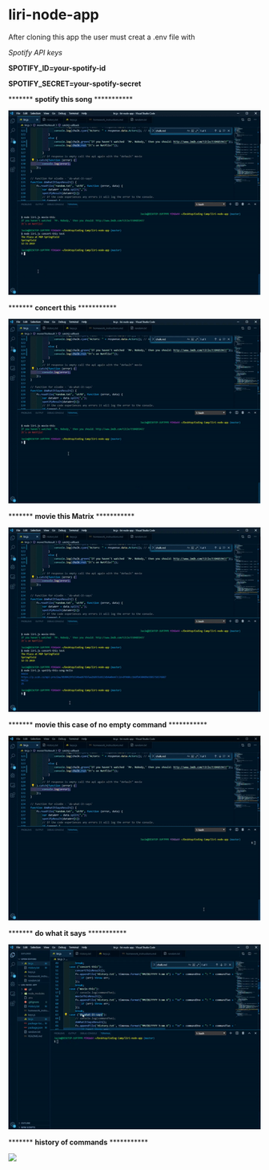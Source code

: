 # liri-node-app

After cloning this app the user must creat a .env file with


*Spotify API keys*


**SPOTIFY_ID=your-spotify-id**

**SPOTIFY_SECRET=your-spotify-secret**



*******   **spotify this song**  ***********

![](gifs/spotify-this-song-Hello.gif)


*******   **concert this**  ***********

![](gifs/concert-this-test-.gif)


*******   **movie this Matrix**  ***********

![](gifs/movie-this-Matrix-.gif)


*******   **movie this case of no empty command**  ***********

![](gifs/movie-this-%20-.gif)


*******   **do what it says**  ***********

![](gifs/do-what-it-says.gif)


*******   **history of commands**  ***********

![](gifs/history-of-commands.gif)
